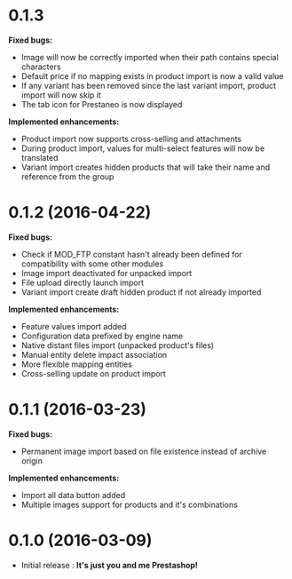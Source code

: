 # 0.1.3
**Fixed bugs:**
- Image will now be correctly imported when their path contains special characters
- Default price if no mapping exists in product import is now a valid value
- If any variant has been removed since the last variant import, product import will now skip it
- The tab icon for Prestaneo is now displayed

**Implemented enhancements:**
- Product import now supports cross-selling and attachments
- During product import, values for multi-select features will now be translated
- Variant import creates hidden products that will take their name and reference from the group

# 0.1.2 (2016-04-22)
**Fixed bugs:**
- Check if MOD_FTP constant hasn't already been defined for compatibility with some other modules
- Image import deactivated for unpacked import
- File upload directly launch import
- Variant import create draft hidden product if not already imported

**Implemented enhancements:**
- Feature values import added
- Configuration data prefixed by engine name
- Native distant files import (unpacked product's files)
- Manual entity delete impact association
- More flexible mapping entities
- Cross-selling update on product import

# 0.1.1 (2016-03-23)
**Fixed bugs:**
- Permanent image import based on file existence instead of archive origin

**Implemented enhancements:**
- Import all data button added
- Multiple images support for products and it's combinations

# 0.1.0 (2016-03-09)
- Initial release : **It's just you and me Prestashop!**
